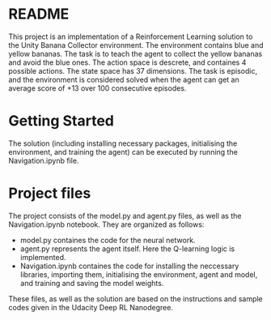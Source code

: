# README

This project is an implementation of a Reinforcement Learning solution to the Unity Banana Collector environment. The environment contains blue and yellow bananas. The task is to teach the agent to collect the yellow bananas and avoid the blue ones. The action space is descrete, and containes 4 possible actions. The state space has 37 dimensions. The task is episodic, and the environment is considered solved when the agent can get an average score of +13 over 100 consecutive episodes.


# Getting Started

The solution (including installing necessary packages, initialising the environment, and training the agent) can be executed by running the Navigation.ipynb file.

# Project files

The project consists of the model.py and agent.py files, as well as the Navigation.ipynb notebook. They are organized as follows:
* model.py containes the code for the neural network.
* agent.py represents the agent itself. Here the Q-learning logic is implemented. 
* Navigation.ipynb containes the code for installing the neccessary libraries, importing them, initialising the environment, agent and model, and training and saving the model weights.

These files, as well as the solution are based on the instructions and sample codes given in the Udacity Deep RL Nanodegree.




